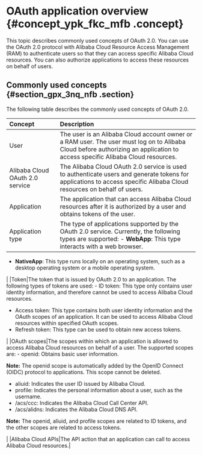 # OAuth application overview {#concept_ypk_fkc_mfb .concept}

This topic describes commonly used concepts of OAuth 2.0. You can use the OAuth 2.0 protocol with Alibaba Cloud Resource Access Management \(RAM\) to authenticate users so that they can access specific Alibaba Cloud resources. You can also authorize applications to access these resources on behalf of users.

## Commonly used concepts {#section_gpx_3nq_nfb .section}

The following table describes the commonly used concepts of OAuth 2.0.

|Concept|Description|
|:------|:----------|
|User|The user is an Alibaba Cloud account owner or a RAM user. The user must log on to Alibaba Cloud before authorizing an application to access specific Alibaba Cloud resources.|
|Alibaba Cloud OAuth 2.0 service|The Alibaba Cloud OAuth 2.0 service is used to authenticate users and generate tokens for applications to access specific Alibaba Cloud resources on behalf of users.|
|Application|The application that can access Alibaba Cloud resources after it is authorized by a user and obtains tokens of the user.|
|Application type|The type of applications supported by the OAuth 2.0 service. Currently, the following types are supported: -   **WebApp**: This type interacts with a web browser.
-   **NativeApp**: This type runs locally on an operating system, such as a desktop operating system or a mobile operating system.

 |
|Token|The token that is issued by OAuth 2.0 to an application. The following types of tokens are used: -   ID token: This type only contains user identity information, and therefore cannot be used to access Alibaba Cloud resources.
-   Access token: This type contains both user identity information and the OAuth scopes of an application. It can be used to access Alibaba Cloud resources within specified OAuth scopes.
-   Refresh token: This type can be used to obtain new access tokens.

 |
|OAuth scopes|The scopes within which an application is allowed to access Alibaba Cloud resources on behalf of a user. The supported scopes are: -   openid: Obtains basic user information.

**Note:** The openid scope is automatically added by the OpenID Connect \(OIDC\) protocol to applications. This scope cannot be deleted.

-   aliuid: Indicates the user ID issued by Alibaba Cloud.
-   profile: Indicates the personal information about a user, such as the username.
-   /acs/ccc: Indicates the Alibaba Cloud Call Center API.
-   /acs/alidns: Indicates the Alibaba Cloud DNS API.

 **Note:** The openid, aliuid, and profile scopes are related to ID tokens, and the other scopes are related to access tokens.

 |
|Alibaba Cloud APIs|The API action that an application can call to access Alibaba Cloud resources.|

